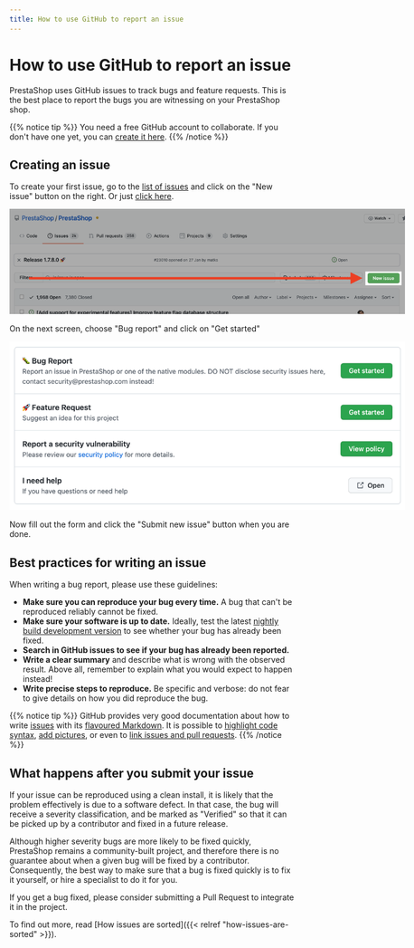 ```yaml
---
title: How to use GitHub to report an issue
---
```


# How to use GitHub to report an issue

PrestaShop uses GitHub issues to track bugs and feature requests. This is the best place to report the bugs you are witnessing on your PrestaShop shop.

{{% notice tip %}}
You need a free GitHub account to collaborate. If you don't have one yet, you can [create it here](https://github.com/join).
{{% /notice %}}

## Creating an issue

To create your first issue, go to the [list of issues](https://github.com/PrestaShop/PrestaShop/issues) and click on the "New issue" button on the right. Or just [click here](https://github.com/PrestaShop/PrestaShop/issues/new/choose).

<img src="img/github-new-issue.png" alt="Click on the New issue button" class="mx-lg-4" style="max-width: 700px">

On the next screen, choose "Bug report" and click on "Get started"

<img src="img/github-select-issue-type.png" alt="Choose Bug report" class="mx-lg-4" style="max-width: 700px">

Now fill out the form and click the "Submit new issue" button when you are done.

## Best practices for writing an issue

When writing a bug report, please use these guidelines:

- **Make sure you can reproduce your bug every time.** A bug that can't be reproduced reliably cannot be fixed.
- **Make sure your software is up to date.** Ideally, test the latest [nightly build development version](https://nightly.prestashop.com/) to see whether your bug has already been fixed.
- **Search in GitHub issues to see if your bug has already been reported.**
- **Write a clear summary** and describe what is wrong with the observed result. Above all, remember to explain what you would expect to happen instead!
- **Write precise steps to reproduce.** Be specific and verbose: do not fear to give details on how you did reproduce the bug.

{{% notice tip %}}
GitHub provides very good documentation about how to write [issues](https://guides.github.com/features/issues/) with its [flavoured Markdown](https://github.github.com/gfm/). It is possible to [highlight code syntax](https://help.github.com/articles/creating-and-highlighting-code-blocks/), [add pictures](https://help.github.com/articles/file-attachments-on-issues-and-pull-requests/), or even to [link issues and pull requests](https://help.github.com/articles/autolinked-references-and-urls/).
{{% /notice %}}

## What happens after you submit your issue

If your issue can be reproduced using a clean install, it is likely that the problem effectively is due to a software defect.
In that case, the bug will receive a severity classification, and be marked as "Verified" so that it can be picked up by a contributor and fixed in a future release. 

Although higher severity bugs are more likely to be fixed quickly, PrestaShop remains a community-built project, and therefore there is no guarantee about when a given bug will be fixed by a contributor. Consequently, the best way to make sure that a bug is fixed quickly is to fix it yourself, or hire a specialist to do it for you. 

If you get a bug fixed, please consider submitting a Pull Request to integrate it in the project. 

To find out more, read [How issues are sorted]({{< relref "how-issues-are-sorted" >}}).
